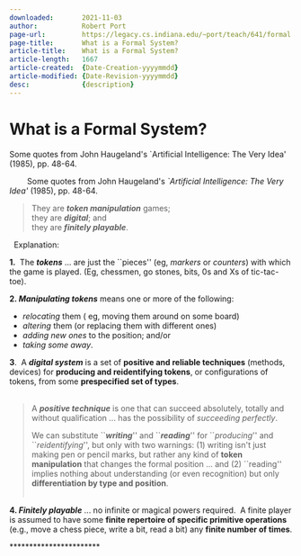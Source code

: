 ```yaml
---
downloaded:       2021-11-03
author:           Robert Port
page-url:         https://legacy.cs.indiana.edu/~port/teach/641/formal.sys.haug.html
page-title:       What is a Formal System?
article-title:    What is a Formal System?
article-length:   1667
article-created:  {Date-Creation-yyyymmdd}
article-modified: {Date-Revision-yyyymmdd}
desc:             {description}
---
```

# What is a Formal System?

Some quotes from John
Haugeland's
`Artificial Intelligence: The Very Idea' (1985), pp. 48-64.
  
        Some quotes from John Haugeland's *\`Artificial Intelligence: The Very Idea'* (1985), pp. 48-64.  

> They are __*token manipulation*__ games;  
> they are __*digital*__; and  
> they are __*finitely playable*__.

  Explanation:

__1.__  The __*tokens*__ ... are just the \`\`pieces'' (eg, *markers* or *counters*) with which the game is played. (Eg, chessmen, go stones, bits, 0s and Xs of tic-tac-toe).

__2. *Manipulating tokens*__ means one or more of the following:

-   *relocating* them ( eg, moving them around on some board)
-   *altering* them (or replacing them with different ones)
-   *adding new ones* to the position; and/or
-   *taking some away*.

__3__.  A __*digital system*__ is a set of __positive and reliable techniques__ (methods, devices) for __producing and reidentifying tokens__, or configurations of tokens, from some __prespecified set of types__.  
 

> A __*positive technique*__ is one that can succeed absolutely, totally and without qualification ... has the possibility of *succeeding perfectly*.
> 
> We can substitute \`\`__*writing*__'' and \`\`__*reading*__'' for \`\`*producing*'' and \`\`*reidentifying*'', but only with two warnings: (1) writing isn't just making pen or pencil marks, but rather any kind of __token manipulation__ that changes the formal position ... and (2) \`\`reading'' implies nothing about understanding (or even recognition) but only __differentiation by type and position__.  
>  

__4\. *Finitely playable*__ ... no infinite or magical powers required.  A finite player is assumed to have some __finite repertoire of specific primitive operations__ (e.g., move a chess piece, write a bit, read a bit) any __finite number of times__.

\*\*\*\*\*\*\*\*\*\*\*\*\*\*\*\*\*\*\*\*\*\*\*
